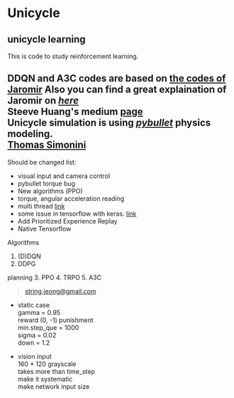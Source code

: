 
Unicycle
==========



## unicycle learning ######

This is code to study reinforcement learning.

DDQN and A3C codes are based on 
[the codes of Jaromir](https://jaromiru.com/2016/10/03/lets-make-a-dqn-implementation/)
Also you can find a great explaination of Jaromir on [_here_](https://jaromiru.com/)  
Steeve Huang's medium [page](https://towardsdatascience.com/introduction-to-various-reinforcement-learning-algorithms-i-q-learning-sarsa-dqn-ddpg-72a5e0cb6287)  
Unicycle simulation is using [_pybullet_](https://github.com/bulletphysics/bullet3)
physics modeling.  
[Thomas Simonini](https://medium.freecodecamp.org/an-introduction-to-policy-gradients-with-cartpole-and-doom-495b5ef2207f)
---

Should be changed list:

  * visual input and camera control
  * pybullet torque bug
  * New algorithms (PPO)
  * torque, angular acceleration reading
  * multi thread
  [link](https://stackoverflow.com/questions/2846653/how-to-use-threading-in-python)
  * some issue in tensorflow with keras. [link](https://github.com/tensorflow/tensorflow/issues/8652)
  * Add Prioritized Experience Replay
  * Native Tensorflow

Algorithms
  1. (D)DQN
  2. DDPG
  
  planning
  3. PPO
  4. TRPO
  5. A3C

> string.jeong@gmail.com

  * static case   
  gamma = 0.95  
  reward (0, -1) punishment  
  min.step_que = 1000  
  sigma = 0.02  
  down = 1.2  
  
  * vision input  
  160 * 120 grayscale  
  takes more than time_step  
  make it systematic  
  make network input size
  
